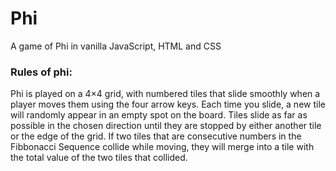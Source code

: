 # Phi
A game of Phi in vanilla JavaScript, HTML and CSS

### Rules of phi:
Phi is played on a 4×4 grid, with numbered tiles that slide smoothly when a player moves them using the four arrow keys. Each time you slide, a new tile will randomly appear in an empty spot on the board. Tiles slide as far as possible in the chosen direction until they are stopped by either another tile or the edge of the grid. If two tiles that are consecutive numbers in the Fibbonacci Sequence collide while moving, they will merge into a tile with the total value of the two tiles that collided.

